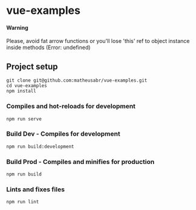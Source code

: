 # vue-examples

#### Warning
Please, avoid fat arrow functions or you'll lose 'this' ref to object instance inside methods (Error: undefined)

## Project setup
```
git clone git@github.com:matheusabr/vue-examples.git
cd vue-examples
npm install
```

### Compiles and hot-reloads for development
```
npm run serve
```

### Build Dev - Compiles for development
```
npm run build:development
```

### Build Prod - Compiles and minifies for production
```
npm run build
```

### Lints and fixes files
```
npm run lint
```

